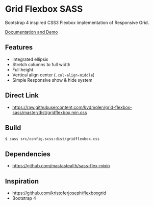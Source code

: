 # Grid Flexbox SASS

Bootstrap 4 inspired CSS3 Flexbox implementation of Responsive Grid.

[Documentation and Demo](https://github.io/kvdmolen/grid-flexbox-sass)

## Features

- Integrated ellipsis
- Stretch columns to full width
- Full height
- Vertical align center (`.col-align-middle`)
- Simple Responsive show & hide system

## Direct Link

- https://raw.githubusercontent.com/kvdmolen/grid-flexbox-sass/master/dist/gridflexbox.min.css

## Build

    $ sass src/config.scss:dist/gridflexbox.css

## Dependencies

- https://github.com/mastastealth/sass-flex-mixin

## Inspiration

- https://github.com/kristoferjoseph/flexboxgrid
- Bootstrap 4
